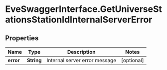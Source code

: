 # EveSwaggerInterface.GetUniverseStationsStationIdInternalServerError

## Properties
Name | Type | Description | Notes
------------ | ------------- | ------------- | -------------
**error** | **String** | Internal server error message | [optional] 


